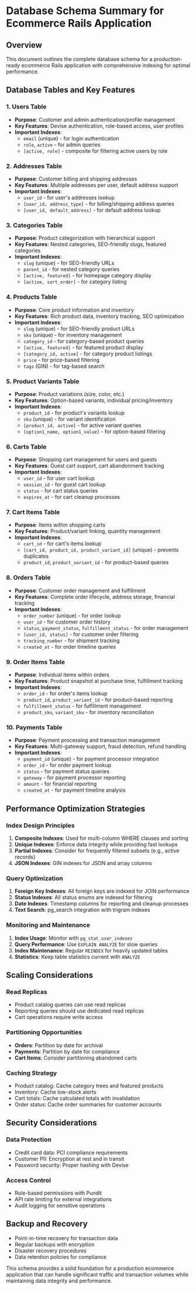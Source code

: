 # Database Schema Summary for Ecommerce Rails Application

## Overview
This document outlines the complete database schema for a production-ready ecommerce Rails application with comprehensive indexing for optimal performance.

## Database Tables and Key Features

### 1. Users Table
- **Purpose**: Customer and admin authentication/profile management
- **Key Features**: Devise authentication, role-based access, user profiles
- **Important Indexes**:
  - `email` (unique) - for login authentication
  - `role`, `active` - for admin queries
  - `[active, role]` - composite for filtering active users by role

### 2. Addresses Table
- **Purpose**: Customer billing and shipping addresses
- **Key Features**: Multiple addresses per user, default address support
- **Important Indexes**:
  - `user_id` - for user's addresses lookup
  - `[user_id, address_type]` - for billing/shipping address queries
  - `[user_id, default_address]` - for default address lookup

### 3. Categories Table
- **Purpose**: Product categorization with hierarchical support
- **Key Features**: Nested categories, SEO-friendly slugs, featured categories
- **Important Indexes**:
  - `slug` (unique) - for SEO-friendly URLs
  - `parent_id` - for nested category queries
  - `[active, featured]` - for homepage category display
  - `[active, sort_order]` - for category listing

### 4. Products Table
- **Purpose**: Core product information and inventory
- **Key Features**: Rich product data, inventory tracking, SEO optimization
- **Important Indexes**:
  - `slug` (unique) - for SEO-friendly product URLs
  - `sku` (unique) - for inventory management
  - `category_id` - for category-based product queries
  - `[active, featured]` - for featured product display
  - `[category_id, active]` - for category product listings
  - `price` - for price-based filtering
  - `tags` (GIN) - for tag-based search

### 5. Product Variants Table
- **Purpose**: Product variations (size, color, etc.)
- **Key Features**: Option-based variants, individual pricing/inventory
- **Important Indexes**:
  - `product_id` - for product's variants lookup
  - `sku` (unique) - for variant identification
  - `[product_id, active]` - for active variant queries
  - `[option1_name, option1_value]` - for option-based filtering

### 6. Carts Table
- **Purpose**: Shopping cart management for users and guests
- **Key Features**: Guest cart support, cart abandonment tracking
- **Important Indexes**:
  - `user_id` - for user cart lookup
  - `session_id` - for guest cart lookup
  - `status` - for cart status queries
  - `expires_at` - for cart cleanup processes

### 7. Cart Items Table
- **Purpose**: Items within shopping carts
- **Key Features**: Product/variant linking, quantity management
- **Important Indexes**:
  - `cart_id` - for cart's items lookup
  - `[cart_id, product_id, product_variant_id]` (unique) - prevents duplicates
  - `product_id`, `product_variant_id` - for product-based queries

### 8. Orders Table
- **Purpose**: Customer order management and fulfillment
- **Key Features**: Complete order lifecycle, address storage, financial tracking
- **Important Indexes**:
  - `order_number` (unique) - for order lookup
  - `user_id` - for customer order history
  - `status`, `payment_status`, `fulfillment_status` - for order management
  - `[user_id, status]` - for customer order filtering
  - `tracking_number` - for shipment tracking
  - `created_at` - for order timeline queries

### 9. Order Items Table
- **Purpose**: Individual items within orders
- **Key Features**: Product snapshot at purchase time, fulfillment tracking
- **Important Indexes**:
  - `order_id` - for order's items lookup
  - `product_id`, `product_variant_id` - for product-based reporting
  - `fulfillment_status` - for fulfillment management
  - `product_sku`, `variant_sku` - for inventory reconciliation

### 10. Payments Table
- **Purpose**: Payment processing and transaction management
- **Key Features**: Multi-gateway support, fraud detection, refund handling
- **Important Indexes**:
  - `payment_id` (unique) - for payment processor integration
  - `order_id` - for order payment lookup
  - `status` - for payment status queries
  - `gateway` - for payment processor reporting
  - `amount` - for financial reporting
  - `created_at` - for payment timeline analysis

## Performance Optimization Strategies

### Index Design Principles
1. **Composite Indexes**: Used for multi-column WHERE clauses and sorting
2. **Unique Indexes**: Enforce data integrity while providing fast lookups
3. **Partial Indexes**: Consider for frequently filtered subsets (e.g., active records)
4. **JSON Indexes**: GIN indexes for JSON and array columns

### Query Optimization
1. **Foreign Key Indexes**: All foreign keys are indexed for JOIN performance
2. **Status Indexes**: All status enums are indexed for filtering
3. **Date Indexes**: Timestamp columns for reporting and cleanup processes
4. **Text Search**: pg_search integration with trigram indexes

### Monitoring and Maintenance
1. **Index Usage**: Monitor with `pg_stat_user_indexes`
2. **Query Performance**: Use `EXPLAIN ANALYZE` for slow queries
3. **Index Maintenance**: Regular `REINDEX` for heavily updated tables
4. **Statistics**: Keep table statistics current with `ANALYZE`

## Scaling Considerations

### Read Replicas
- Product catalog queries can use read replicas
- Reporting queries should use dedicated read replicas
- Cart operations require write access

### Partitioning Opportunities
- **Orders**: Partition by date for archival
- **Payments**: Partition by date for compliance
- **Cart Items**: Consider partitioning abandoned carts

### Caching Strategy
- Product catalog: Cache category trees and featured products
- Inventory: Cache low-stock alerts
- Cart totals: Cache calculated totals with invalidation
- Order status: Cache order summaries for customer accounts

## Security Considerations

### Data Protection
- Credit card data: PCI compliance requirements
- Customer PII: Encryption at rest and in transit
- Password security: Proper hashing with Devise

### Access Control
- Role-based permissions with Pundit
- API rate limiting for external integrations
- Audit logging for sensitive operations

## Backup and Recovery
- Point-in-time recovery for transaction data
- Regular backups with encryption
- Disaster recovery procedures
- Data retention policies for compliance

This schema provides a solid foundation for a production ecommerce application that can handle significant traffic and transaction volumes while maintaining data integrity and performance.
